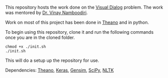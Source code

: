 This repository hosts the work done on the [Visual Dialog](http://visualdialog.org/) problem. The work was mentored by [Dr. Vinay Namboodiri](http://www.cse.iitk.ac.in/users/vinaypn/).

Work on most of this project has been done in [Theano](http://deeplearning.net/software/theano/) and in python.

To begin using this repository, clone it and run the following commands once you are in the cloned folder.

```
chmod +x ./init.sh
./init.sh
```

This will do a setup up the repository for use.

Dependencies:
[Theano](http://deeplearning.net/software/theano/), [Keras](https://keras.io/), [Gensim](https://radimrehurek.com/gensim/models/word2vec.html), [SciPy](https://docs.scipy.org/doc/scipy-0.18.1/reference/tutorial/io.html), [NLTK](http://www.nltk.org/)
